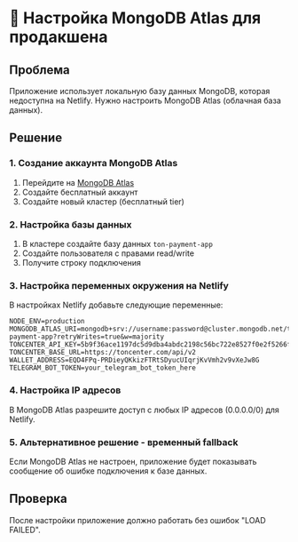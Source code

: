 # 🔧 Настройка MongoDB Atlas для продакшена

## Проблема
Приложение использует локальную базу данных MongoDB, которая недоступна на Netlify. Нужно настроить MongoDB Atlas (облачная база данных).

## Решение

### 1. Создание аккаунта MongoDB Atlas
1. Перейдите на [MongoDB Atlas](https://www.mongodb.com/atlas)
2. Создайте бесплатный аккаунт
3. Создайте новый кластер (бесплатный tier)

### 2. Настройка базы данных
1. В кластере создайте базу данных `ton-payment-app`
2. Создайте пользователя с правами read/write
3. Получите строку подключения

### 3. Настройка переменных окружения на Netlify
В настройках Netlify добавьте следующие переменные:

```
NODE_ENV=production
MONGODB_ATLAS_URI=mongodb+srv://username:password@cluster.mongodb.net/ton-payment-app?retryWrites=true&w=majority
TONCENTER_API_KEY=5b9f36ace1197dc5d9dba4abdc2198c56bc722e8527f0e2f5266f2d0e3366579
TONCENTER_BASE_URL=https://toncenter.com/api/v2
WALLET_ADDRESS=EQD4FPq-PRDieyQKkizFTRtSDyucUIqrjKvVmh2v9vXeJw8G
TELEGRAM_BOT_TOKEN=your_telegram_bot_token_here
```

### 4. Настройка IP адресов
В MongoDB Atlas разрешите доступ с любых IP адресов (0.0.0.0/0) для Netlify.

### 5. Альтернативное решение - временный fallback
Если MongoDB Atlas не настроен, приложение будет показывать сообщение об ошибке подключения к базе данных.

## Проверка
После настройки приложение должно работать без ошибок "LOAD FAILED". 
